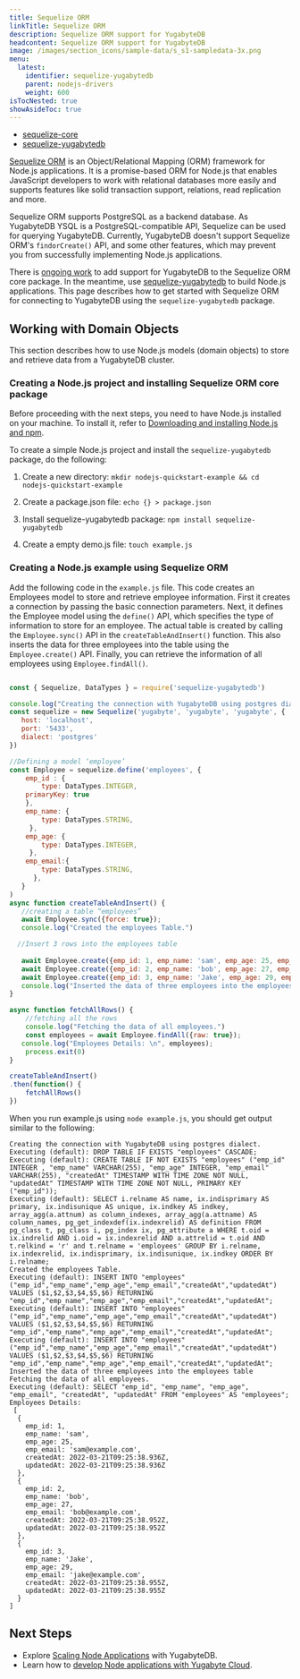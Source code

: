 ```yaml
---
title: Sequelize ORM
linkTitle: Sequelize ORM
description: Sequelize ORM support for YugabyteDB
headcontent: Sequelize ORM support for YugabyteDB
image: /images/section_icons/sample-data/s_s1-sampledata-3x.png
menu:
  latest:
    identifier: sequelize-yugabytedb
    parent: nodejs-drivers
    weight: 600
isTocNested: true
showAsideToc: true
---
```


<ul class="nav nav-tabs-alt nav-tabs-yb">

  <li >
    <a href="/latest/drivers-orms/nodejs/sequelize/" class="nav-link">
      <i class="fab fa-node-js" aria-hidden="true"></i>
      sequelize-core
    </a>
  </li>

  <li >
    <a href="/latest/drivers-orms/nodejs/sequelize-yugabytedb/" class="nav-link active">
      <i class="fab fa-node-js" aria-hidden="true"></i>
      sequelize-yugabytedb
    </a>
  </li>

</ul>

[Sequelize ORM](https://sequelize.org/v6/) is an Object/Relational Mapping (ORM) framework for Node.js applications. It is a promise-based ORM for Node.js that enables JavaScript developers to work with relational databases more easily and supports features like solid transaction support, relations, read replication and more.

Sequelize ORM supports PostgreSQL as a backend database. As YugabyteDB YSQL is a PostgreSQL-compatible API, Sequelize can be used for querying YugabyteDB. Currently, YugabyteDB doesn't support Sequelize ORM's `findorCreate()` API, and some other features, which may prevent you from successfully implementing Node.js applications.

There is [ongoing work](https://github.com/yugabyte/yugabyte-db/issues/11683) to add support for YugabyteDB to the Sequelize ORM core package. In the meantime, use [sequelize-yugabytedb](https://github.com/yugabyte/sequelize-yugabytedb) to build Node.js applications. This page describes how to get started with Sequelize ORM for connecting to YugabyteDB using the `sequelize-yugabytedb` package.

## Working with Domain Objects

This section describes how to use Node.js models (domain objects) to store and retrieve data from a YugabyteDB cluster.



### Creating a Node.js project and installing Sequelize ORM core package

Before proceeding with the next steps, you need to have Node.js installed on your machine. To install it, refer to [Downloading and installing Node.js and npm](https://docs.npmjs.com/downloading-and-installing-node-js-and-npm#using-a-node-installer-to-install-node-js-and-npm).

To create a simple Node.js project and install the `sequelize-yugabytedb` package, do the following:

1. Create a new directory: 
`mkdir nodejs-quickstart-example && cd nodejs-quickstart-example`

2. Create a package.json file: 
`echo {} > package.json`

3. Install sequelize-yugabytedb package: 
`npm install sequelize-yugabytedb`

4. Create a empty demo.js file: 
`touch example.js`

### Creating a Node.js example using Sequelize ORM

Add the following code in the `example.js` file. This code creates an Employees model to store and retrieve employee information. First it creates a connection by passing the basic connection parameters. Next, it defines the Employee model using the `define()` API, which specifies the type of information to store for an employee. The actual table is created by calling the `Employee.sync()` API in the `createTableAndInsert()` function. This also inserts the data for three employees into the table using the `Employee.create()` API. Finally, you can retrieve the information of all employees using `Employee.findAll()`.

```js

const { Sequelize, DataTypes } = require('sequelize-yugabytedb')

console.log("Creating the connection with YugabyteDB using postgres dialect.")
const sequelize = new Sequelize('yugabyte', 'yugabyte', 'yugabyte', {
   host: 'localhost',
   port: '5433',
   dialect: 'postgres'
})

//Defining a model ‘employee’
const Employee = sequelize.define('employees', {
    emp_id : {
        type: DataTypes.INTEGER,
    primaryKey: true
    },
    emp_name: {
        type: DataTypes.STRING,
     },
    emp_age: {
        type: DataTypes.INTEGER,
     },
    emp_email:{
        type: DataTypes.STRING,	
      },
   }
)
async function createTableAndInsert() {
   //creating a table “employees”
   await Employee.sync({force: true});
   console.log("Created the employees Table.")

  //Insert 3 rows into the employees table
   
   await Employee.create({emp_id: 1, emp_name: 'sam', emp_age: 25, emp_email: 'sam@example.com'})
   await Employee.create({emp_id: 2, emp_name: 'bob', emp_age: 27, emp_email: 'bob@example.com'})
   await Employee.create({emp_id: 3, emp_name: 'Jake', emp_age: 29, emp_email: 'jake@example.com'})
   console.log("Inserted the data of three employees into the employees table");
}

async function fetchAllRows() {
    //fetching all the rows
    console.log("Fetching the data of all employees.")
    const employees = await Employee.findAll({raw: true});
   console.log("Employees Details: \n", employees);
    process.exit(0)
}

createTableAndInsert()
.then(function() {
    fetchAllRows()
})

```

When you run example.js using `node example.js`, you should get output similar to the following:

```text
Creating the connection with YugabyteDB using postgres dialect.
Executing (default): DROP TABLE IF EXISTS "employees" CASCADE;
Executing (default): CREATE TABLE IF NOT EXISTS "employees" ("emp_id" INTEGER , "emp_name" VARCHAR(255), "emp_age" INTEGER, "emp_email" VARCHAR(255), "createdAt" TIMESTAMP WITH TIME ZONE NOT NULL, "updatedAt" TIMESTAMP WITH TIME ZONE NOT NULL, PRIMARY KEY ("emp_id"));
Executing (default): SELECT i.relname AS name, ix.indisprimary AS primary, ix.indisunique AS unique, ix.indkey AS indkey, array_agg(a.attnum) as column_indexes, array_agg(a.attname) AS column_names, pg_get_indexdef(ix.indexrelid) AS definition FROM pg_class t, pg_class i, pg_index ix, pg_attribute a WHERE t.oid = ix.indrelid AND i.oid = ix.indexrelid AND a.attrelid = t.oid AND t.relkind = 'r' and t.relname = 'employees' GROUP BY i.relname, ix.indexrelid, ix.indisprimary, ix.indisunique, ix.indkey ORDER BY i.relname;
Created the employees Table.
Executing (default): INSERT INTO "employees" ("emp_id","emp_name","emp_age","emp_email","createdAt","updatedAt") VALUES ($1,$2,$3,$4,$5,$6) RETURNING "emp_id","emp_name","emp_age","emp_email","createdAt","updatedAt";
Executing (default): INSERT INTO "employees" ("emp_id","emp_name","emp_age","emp_email","createdAt","updatedAt") VALUES ($1,$2,$3,$4,$5,$6) RETURNING "emp_id","emp_name","emp_age","emp_email","createdAt","updatedAt";
Executing (default): INSERT INTO "employees" ("emp_id","emp_name","emp_age","emp_email","createdAt","updatedAt") VALUES ($1,$2,$3,$4,$5,$6) RETURNING "emp_id","emp_name","emp_age","emp_email","createdAt","updatedAt";
Inserted the data of three employees into the employees table
Fetching the data of all employees.
Executing (default): SELECT "emp_id", "emp_name", "emp_age", "emp_email", "createdAt", "updatedAt" FROM "employees" AS "employees";
Employees Details: 
 [
  {
    emp_id: 1,
    emp_name: 'sam',
    emp_age: 25,
    emp_email: 'sam@example.com',
    createdAt: 2022-03-21T09:25:38.936Z,
    updatedAt: 2022-03-21T09:25:38.936Z
  },
  {
    emp_id: 2,
    emp_name: 'bob',
    emp_age: 27,
    emp_email: 'bob@example.com',
    createdAt: 2022-03-21T09:25:38.952Z,
    updatedAt: 2022-03-21T09:25:38.952Z
  },
  {
    emp_id: 3,
    emp_name: 'Jake',
    emp_age: 29,
    emp_email: 'jake@example.com',
    createdAt: 2022-03-21T09:25:38.955Z,
    updatedAt: 2022-03-21T09:25:38.955Z
  }
]
```

## Next Steps

- Explore [Scaling Node Applications](/latest/explore/linear-scalability) with YugabyteDB.
- Learn how to [develop Node applications with Yugabyte Cloud](/latest/yugabyte-cloud/cloud-quickstart/cloud-build-apps/cloud-ysql-node/).
